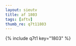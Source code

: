 ```yaml
--- 
layout: sieutv
title: af 1803
tags: [aftv]
thumb_re: q7t11803
---
```

{% include q7t1 key="1803" %} 
